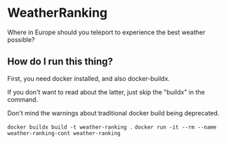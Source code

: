 # WeatherRanking
Where in Europe should you teleport to experience the best weather possible?

## How do I run this thing?
First, you need docker installed, and also docker-buildx.

If you don't want to read about the latter, just skip the "buildx" in the command.

Don't mind the warnings about traditional docker build being deprecated.

`docker buildx build -t weather-ranking .`
`docker run -it --rm --name weather-ranking-cont weather-ranking`
